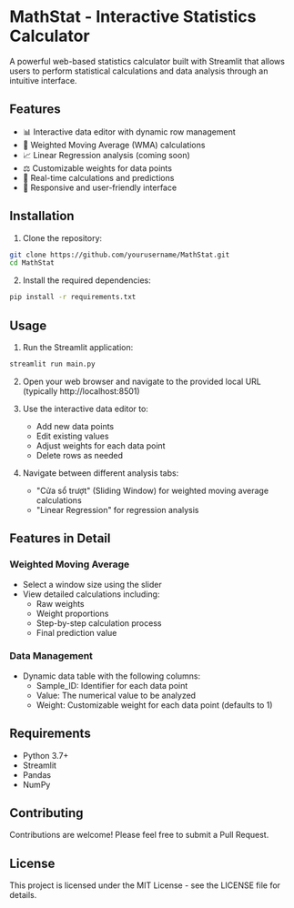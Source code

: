 # MathStat - Interactive Statistics Calculator

A powerful web-based statistics calculator built with Streamlit that allows users to perform statistical calculations and data analysis through an intuitive interface.

## Features

- 📊 Interactive data editor with dynamic row management
- 🔢 Weighted Moving Average (WMA) calculations
- 📈 Linear Regression analysis (coming soon)
- ⚖️ Customizable weights for data points
- 🎯 Real-time calculations and predictions
- 📱 Responsive and user-friendly interface

## Installation

1. Clone the repository:
```bash
git clone https://github.com/yourusername/MathStat.git
cd MathStat
```

2. Install the required dependencies:
```bash
pip install -r requirements.txt
```

## Usage

1. Run the Streamlit application:
```bash
streamlit run main.py
```

2. Open your web browser and navigate to the provided local URL (typically http://localhost:8501)

3. Use the interactive data editor to:
   - Add new data points
   - Edit existing values
   - Adjust weights for each data point
   - Delete rows as needed

4. Navigate between different analysis tabs:
   - "Cửa sổ trượt" (Sliding Window) for weighted moving average calculations
   - "Linear Regression" for regression analysis

## Features in Detail

### Weighted Moving Average
- Select a window size using the slider
- View detailed calculations including:
  - Raw weights
  - Weight proportions
  - Step-by-step calculation process
  - Final prediction value

### Data Management
- Dynamic data table with the following columns:
  - Sample_ID: Identifier for each data point
  - Value: The numerical value to be analyzed
  - Weight: Customizable weight for each data point (defaults to 1)

## Requirements

- Python 3.7+
- Streamlit
- Pandas
- NumPy

## Contributing

Contributions are welcome! Please feel free to submit a Pull Request.

## License

This project is licensed under the MIT License - see the LICENSE file for details.